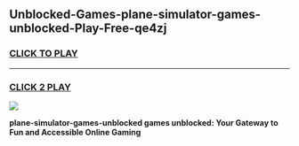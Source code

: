 
## Unblocked-Games-plane-simulator-games-unblocked-Play-Free-qe4zj
<h3>
<a href="https://premium76.site?title=plane-simulator-games-unblocked&ref=21A">CLICK TO PLAY</a></h3>
<hr>

<h3>
<a href="https://premium76.site?title=plane-simulator-games-unblocked&ref=21A">CLICK 2 PLAY</a>
  
</h3>

<a href="https://premium76.site?title=plane-simulator-games-unblocked&ref=21A"><img src="https://clearcache.store/games.png"></a>


**plane-simulator-games-unblocked games unblocked: Your Gateway to Fun and Accessible Online Gaming**
